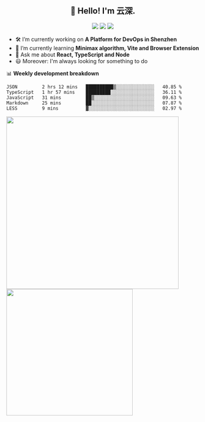 <h2 align="center">👋 Hello! I'm 云深.</h2>

<div align="center"><a href="https://github.com/yunsii/yunsii"><img src="https://komarev.com/ghpvc/?username=yunsii&color=08979c" /></a> <a href="https://stackoverflow.com/users/8335317"><img src="https://img.shields.io/badge/Stack_Overflow-FE7A16?logo=stack-overflow&logoColor=white" /></a> <a href="https://juejin.cn/user/2752832849055864"><img src="https://img.shields.io/badge/@-%E6%8E%98%E9%87%91-3e80f7.svg" /></a></div>

- 🛠 I’m currently working on **A Platform for DevOps in Shenzhen**
- 🚀 I’m currently learning **Minimax algorithm, Vite and Browser Extension**
- 💬 Ask me about **React, TypeScript and Node**
- 😃 Moreover: I'm always looking for something to do

📊 **Weekly development breakdown**

<!--START_SECTION:waka-->
```text
JSON         2 hrs 12 mins   ██████████▒░░░░░░░░░░░░░░   40.85 % 
TypeScript   1 hr 57 mins    █████████░░░░░░░░░░░░░░░░   36.11 % 
JavaScript   31 mins         ██▒░░░░░░░░░░░░░░░░░░░░░░   09.63 % 
Markdown     25 mins         ██░░░░░░░░░░░░░░░░░░░░░░░   07.87 % 
LESS         9 mins          ▓░░░░░░░░░░░░░░░░░░░░░░░░   02.97 % 
```
<!--END_SECTION:waka-->

<p>
<img align="left" width="450" src="https://github-readme-stats.vercel.app/api?username=yunsii&custom_title=Yuns's Github Stats&theme=graywhite&hide_border=true&disable_animations=true"/> <img align="left" width="330" src="https://github-readme-stats.vercel.app/api/top-langs/?username=yunsii&layout=compact&theme=graywhite&hide_border=true"/>
</p>
